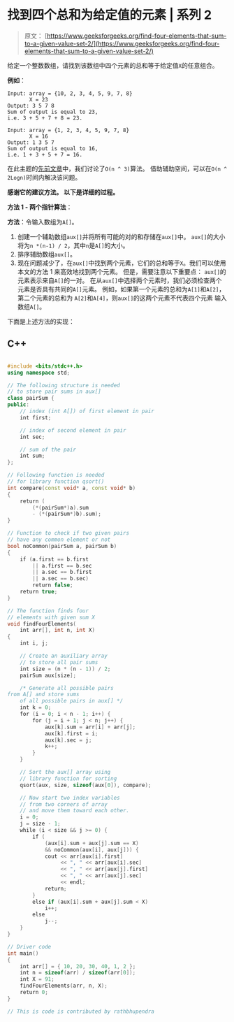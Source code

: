 # 找到四个总和为给定值的元素 | 系列 2

> 原文： [https://www.geeksforgeeks.org/find-four-elements-that-sum-to-a-given-value-set-2/](https://www.geeksforgeeks.org/find-four-elements-that-sum-to-a-given-value-set-2/)

给定一个整数数组，请找到该数组中四个元素的总和等于给定值`X`的任意组合。

**例如**：

```
Input: array = {10, 2, 3, 4, 5, 9, 7, 8} 
       X = 23 
Output: 3 5 7 8
Sum of output is equal to 23, 
i.e. 3 + 5 + 7 + 8 = 23.

Input: array = {1, 2, 3, 4, 5, 9, 7, 8}
       X = 16 
Output: 1 3 5 7
Sum of output is equal to 16, 
i.e. 1 + 3 + 5 + 7 = 16.

```



在此主题的[先前文章](https://www.geeksforgeeks.org/find-four-numbers-with-sum-equal-to-given-sum/)中，我们讨论了`O(n ^ 3)`算法。 借助辅助空间，可以在`O(n ^ 2Logn)`时间内解决该问题。

**感谢它的建议方法。 以下是详细的过程。**

**方法 1 - 两个指针算法**：

**方法**：令输入数组为`A[]`。

1.  创建一个辅助数组`aux[]`并将所有可能的对的和存储在`aux[]`中。 `aux[]`的大小将为`n *(n-1) / 2`，其中`n`是`A[]`的大小。
2.  排序辅助数组`aux[]`。
3.  现在问题减少了，在`aux[]`中找到两个元素，它们的总和等于`X`。我们可以使用本文的方法 1 来高效地找到两个元素。 但是，需要注意以下重要点：
    `aux[]`的元素表示来自`A[]`的一对。 在从`aux[]`中选择两个元素时，我们必须检查两个元素是否具有共同的`A[]`元素。 例如，如果第一个元素的总和为`A[1]`和`A[2]`，第二个元素的总和为 `A[2]`和`A[4]`，则`aux[]`的这两个元素不代表四个元素 输入数组`A[]`。

下面是上述方法的实现：

## C++ 

```cpp

#include <bits/stdc++.h> 
using namespace std; 

// The following structure is needed 
// to store pair sums in aux[] 
class pairSum { 
public: 
    // index (int A[]) of first element in pair 
    int first; 

    // index of second element in pair 
    int sec; 

    // sum of the pair 
    int sum; 
}; 

// Following function is needed 
// for library function qsort() 
int compare(const void* a, const void* b) 
{ 
    return ( 
        (*(pairSum*)a).sum 
        - (*(pairSum*)b).sum); 
} 

// Function to check if two given pairs 
// have any common element or not 
bool noCommon(pairSum a, pairSum b) 
{ 
    if (a.first == b.first 
        || a.first == b.sec 
        || a.sec == b.first 
        || a.sec == b.sec) 
        return false; 
    return true; 
} 

// The function finds four 
// elements with given sum X 
void findFourElements( 
    int arr[], int n, int X) 
{ 
    int i, j; 

    // Create an auxiliary array 
    // to store all pair sums 
    int size = (n * (n - 1)) / 2; 
    pairSum aux[size]; 

    /* Generate all possible pairs  
from A[] and store sums  
    of all possible pairs in aux[] */
    int k = 0; 
    for (i = 0; i < n - 1; i++) { 
        for (j = i + 1; j < n; j++) { 
            aux[k].sum = arr[i] + arr[j]; 
            aux[k].first = i; 
            aux[k].sec = j; 
            k++; 
        } 
    } 

    // Sort the aux[] array using 
    // library function for sorting 
    qsort(aux, size, sizeof(aux[0]), compare); 

    // Now start two index variables 
    // from two corners of array 
    // and move them toward each other. 
    i = 0; 
    j = size - 1; 
    while (i < size && j >= 0) { 
        if ( 
            (aux[i].sum + aux[j].sum == X) 
            && noCommon(aux[i], aux[j])) { 
            cout << arr[aux[i].first] 
                 << ", " << arr[aux[i].sec] 
                 << ", " << arr[aux[j].first] 
                 << ", " << arr[aux[j].sec] 
                 << endl; 
            return; 
        } 
        else if (aux[i].sum + aux[j].sum < X) 
            i++; 
        else
            j--; 
    } 
} 

// Driver code 
int main() 
{ 
    int arr[] = { 10, 20, 30, 40, 1, 2 }; 
    int n = sizeof(arr) / sizeof(arr[0]); 
    int X = 91; 
    findFourElements(arr, n, X); 
    return 0; 
} 

// This is code is contributed by rathbhupendra 

```